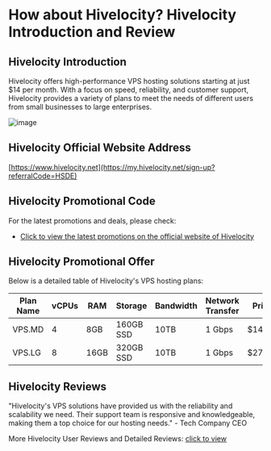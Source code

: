 # How about Hivelocity? Hivelocity Introduction and Review

## Hivelocity Introduction
Hivelocity offers high-performance VPS hosting solutions starting at just $14 per month. With a focus on speed, reliability, and customer support, Hivelocity provides a variety of plans to meet the needs of different users from small businesses to large enterprises.

![image](https://github.com/ernisetiawati65g/Hivelocity/assets/169506201/eb5a8a9b-c7d9-4552-a15e-b8c97122fd9a)

## Hivelocity Official Website Address
[https://www.hivelocity.net](https://my.hivelocity.net/sign-up?referralCode=HSDE)

## Hivelocity Promotional Code
For the latest promotions and deals, please check:
- [Click to view the latest promotions on the official website of Hivelocity](https://my.hivelocity.net/sign-up?referralCode=HSDE)

## Hivelocity Promotional Offer
Below is a detailed table of Hivelocity's VPS hosting plans:

| Plan Name | vCPUs | RAM   | Storage   | Bandwidth | Network Transfer | Price   | Order Link                                                         |
|-----------|-------|-------|-----------|-----------|------------------|---------|--------------------------------------------------------------------|
| VPS.MD    | 4     | 8GB   | 160GB SSD | 10TB      | 1 Gbps           | $14/mo  | [Order Now](https://my.hivelocity.net/sign-up?referralCode=HSDE)    |
| VPS.LG    | 8     | 16GB  | 320GB SSD | 10TB      | 1 Gbps           | $27/mo  | [Order Now](https://my.hivelocity.net/sign-up?referralCode=HSDE)    |

## Hivelocity Reviews
"Hivelocity's VPS solutions have provided us with the reliability and scalability we need. Their support team is responsive and knowledgeable, making them a top choice for our hosting needs." - Tech Company CEO

More Hivelocity User Reviews and Detailed Reviews: [click to view](https://my.hivelocity.net/sign-up?referralCode=HSDE)
